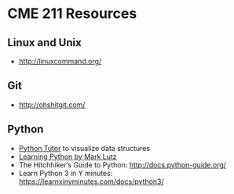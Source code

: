 # CME 211 Resources

## Linux and Unix

* <http://linuxcommand.org/>

## Git

* <http://ohshitgit.com/>

## Python

* [Python Tutor][py-tut] to visualize data structures
* [Learning Python by Mark Lutz](http://proquest.safaribooksonline.com/?uiCode=stanford&xmlId=9781449355722)
* The Hitchhiker’s Guide to Python: <http://docs.python-guide.org/>
* Learn Python 3 in Y minutes: <https://learnxinyminutes.com/docs/python3/>

[py-tut]: http://www.pythontutor.com/
